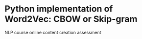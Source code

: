 # Python implementation of Word2Vec: CBOW or Skip-gram
NLP course online content creation assessment
